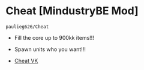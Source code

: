 # Cheat [MindustryBE Mod] 

`paulieg626/Cheat`

- Fill the core up to 900kk items!!!

- Spawn units who you want!!!

- [Cheat VK](https://vk.com/mindustry_cheat)